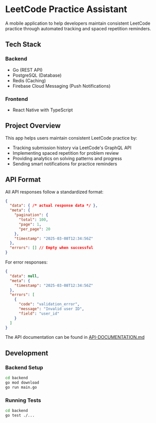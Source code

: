 # LeetCode Practice Assistant

A mobile application to help developers maintain consistent LeetCode practice through automated tracking and spaced repetition reminders.

## Tech Stack

### Backend
- Go (REST API)
- PostgreSQL (Database)
- Redis (Caching)
- Firebase Cloud Messaging (Push Notifications)

### Frontend
- React Native with TypeScript

## Project Overview

This app helps users maintain consistent LeetCode practice by:
- Tracking submission history via LeetCode's GraphQL API
- Implementing spaced repetition for problem review
- Providing analytics on solving patterns and progress
- Sending smart notifications for practice reminders

## API Format

All API responses follow a standardized format:

```json
{
  "data": { /* actual response data */ },
  "meta": {
    "pagination": { 
      "total": 100, 
      "page": 1, 
      "per_page": 20 
    },
    "timestamp": "2025-03-08T12:34:56Z"
  },
  "errors": [] // Empty when successful
}
```

For error responses:

```json
{
  "data": null,
  "meta": {
    "timestamp": "2025-03-08T12:34:56Z"
  },
  "errors": [
    {
      "code": "validation_error",
      "message": "Invalid user ID",
      "field": "user_id"
    }
  ]
}
```

The API documentation can be found in [API-DOCUMENTATION.md](server/API-DOCUMENTATION.md)

## Development

### Backend Setup
```bash
cd backend
go mod download
go run main.go
```

### Running Tests
```bash
cd backend
go test ./...